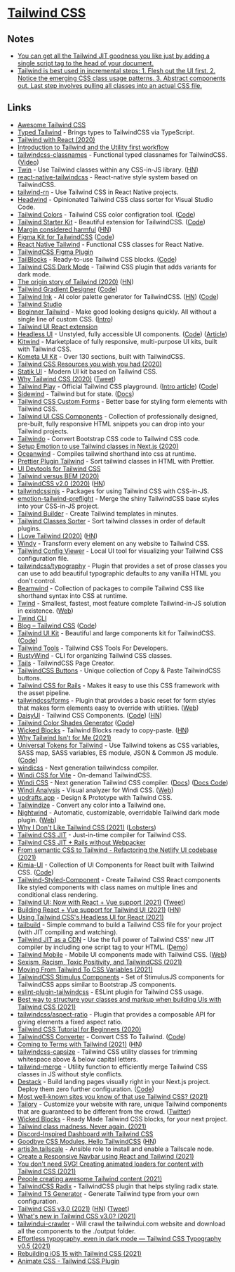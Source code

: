 # [Tailwind CSS](https://tailwindcss.com/)

## Notes

- [You can get all the Tailwind JIT goodness you like just by adding a single script tag to the head of your document.](https://twitter.com/lukejacksonn/status/1393563736942825481)
- [Tailwind is best used in incremental steps: 1. Flesh out the UI first. 2. Notice the emerging CSS class usage patterns. 3. Abstract components out. Last step involves pulling all classes into an actual CSS file.](https://twitter.com/mareksuscak/status/1437579098591739904)

## Links

- [Awesome Tailwind CSS](https://github.com/aniftyco/awesome-tailwindcss)
- [Typed Tailwind](https://github.com/dvkndn/typed.tw) - Brings types to TailwindCSS via TypeScript.
- [Tailwind with React (2020)](http://ryanlanciaux.com/blog/2020/01/02/tailwind-with-react/)
- [Introduction to Tailwind and the Utility first workflow](https://egghead.io/playlists/introduction-to-tailwind-and-the-utility-first-workflow-0b697b10)
- [tailwindcss-classnames](https://github.com/christianalfoni/tailwindcss-classnames) - Functional typed classnames for TailwindCSS. ([Video](https://www.youtube.com/watch?v=U972QdOrc9c))
- [Twin](https://github.com/ben-rogerson/twin.macro) - Use Tailwind classes within any CSS-in-JS library. ([HN](https://news.ycombinator.com/item?id=25286564))
- [react-native-tailwindcss](https://github.com/TVke/react-native-tailwindcss) - React-native style system based on TailwindCSS.
- [tailwind-rn](https://github.com/vadimdemedes/tailwind-rn) - Use Tailwind CSS in React Native projects.
- [Headwind](https://github.com/heybourn/headwind) - Opinionated Tailwind CSS class sorter for Visual Studio Code.
- [Tailwind Colors](https://tailwind-colors.meidev.co) - Tailwind CSS color configration tool. ([Code](https://github.com/ameistad/tailwind-colors))
- [Tailwind Starter Kit](https://www.creative-tim.com/learning-lab/tailwind-starter-kit#/presentation) - Beautiful extension for TailwindCSS. ([Code](https://github.com/creativetimofficial/tailwind-starter-kit))
- [Margin considered harmful](https://mxstbr.com/thoughts/margin) ([HN](https://news.ycombinator.com/item?id=22676442))
- [Figma Kit for TailwindCSS](https://www.figma.com/community/file/768809027799962739) ([Code](https://github.com/impulse/tailwindcss-figma-kit))
- [React Native Tailwind](https://github.com/MythicalFish/react-native-tailwind) - Functional CSS classes for React Native.
- [TailwindCSS Figma Plugin](https://github.com/impulse/tailwindcss-figma-plugin)
- [TailBlocks](https://mertjf.github.io/tailblocks/) - Ready-to-use Tailwind CSS blocks. ([Code](https://github.com/mertJF/tailblocks))
- [Tailwind CSS Dark Mode](https://github.com/ChanceArthur/tailwindcss-dark-mode) - Tailwind CSS plugin that adds variants for dark mode.
- [The origin story of Tailwind (2020)](https://twitter.com/adamwathan/status/1289645193038192641) ([HN](https://news.ycombinator.com/item?id=24031290))
- [Tailwind Gradient Designer](https://tailwind-gradient-designer.csspost.com/) ([Code](https://github.com/jenstornell/tailwind-gradient-designer))
- [Tailwind Ink](https://tailwind.ink/) - AI color palette generator for TailwindCSS. ([HN](https://news.ycombinator.com/item?id=24397183)) ([Code](https://github.com/dmarman/dmarman.github.io))
- [Tailwind Studio](https://tailwind-studio.com/)
- [Beginner Tailwind](https://beginnertailwind.com/) - Make good looking designs quickly. All without a single line of custom CSS. ([Intro](https://learn.better.dev/courses/beginner-tailwind/384541-getting-started/1263040-intro))
- [Tailwind UI React extension](https://chrome.google.com/webstore/detail/tailwind-ui-react/binfindfddkgfibeajgkmjioklcgigjn/related)
- [Headless UI](https://headlessui.dev/) - Unstyled, fully accessible UI components. ([Code](https://github.com/tailwindlabs/headlessui)) ([Article](https://blog.tailwindcss.com/headless-ui-unstyled-accessible-ui-components))
- [Kitwind](https://kitwind.io/) - Marketplace of fully responsive, multi-purpose UI kits, built with Tailwind CSS.
- [Kometa UI Kit](https://kitwind.io/products/kometa) - Over 130 sections, built with TailwindCSS.
- [Tailwind CSS Resources you wish you had (2020)](https://dev.to/tracycss/tailwind-css-resources-you-wish-you-had-3i18)
- [Statik UI](https://statik.ly/) - Modern UI kit based on Tailwind CSS.
- [Why Tailwind CSS (2020)](https://dev.to/swyx/why-tailwind-css-2o8f) ([Tweet](https://twitter.com/swyx/status/1312603851581652994))
- [Tailwind Play](https://play.tailwindcss.com/) - Official Tailwind CSS playground. ([Intro article](https://blog.tailwindcss.com/introducing-tailwind-play)) ([Code](https://github.com/tailwindlabs/play.tailwindcss.com))
- [Sidewind](https://github.com/survivejs/sidewind) - Tailwind but for state. ([Docs](https://sidewindjs.com/))
- [Tailwind CSS Custom Forms](https://github.com/tailwindlabs/tailwindcss-custom-forms) - Better base for styling form elements with Tailwind CSS.
- [Tailwind UI CSS Components](https://tailwindui.com/components) - Collection of professionally designed, pre-built, fully responsive HTML snippets you can drop into your Tailwind projects.
- [Tailwindo](https://github.com/awssat/tailwindo) - Convert Bootstrap CSS code to Tailwind CSS code.
- [Setup Emotion to use Tailwind classes in Next.js (2020)](https://codedaily.io/tutorials/187/Setup-Emotion-to-use-Tailwind-classes-in-Nextjs)
- [Oceanwind](https://github.com/lukejacksonn/oceanwind) - Compiles tailwind shorthand into css at runtime.
- [Prettier Plugin Tailwind](https://github.com/Acidic9/prettier-plugin-tailwind) - Sort tailwind classes in HTML with Prettier.
- [UI Devtools for Tailwind CSS](https://ui-devtools.com/)
- [Tailwind versus BEM (2020)](https://thoughtbot.com/blog/tailwind-versus-bem)
- [TailwindCSS v2.0 (2020)](https://blog.tailwindcss.com/tailwindcss-v2) ([HN](https://news.ycombinator.com/item?id=25140604))
- [tailwindcssinjs](https://github.com/Arthie/tailwindcssinjs) - Packages for using Tailwind CSS with CSS-in-JS.
- [emotion-tailwind-preflight](https://github.com/flogy/emotion-tailwind-preflight) - Merge the shiny TailwindCSS base styles into your CSS-in-JS project.
- [Tailwind Builder](https://tailwind.build/) - Create Tailwind templates in minutes.
- [Tailwind Classes Sorter](https://github.com/Acidic9/tailwind-classes-sorter) - Sort tailwind classes in order of default plugins.
- [I Love Tailwind (2020)](https://mxstbr.com/thoughts/tailwind/) ([HN](https://news.ycombinator.com/item?id=25332101))
- [Windy](https://usewindy.com/) - Transform every element on any website to Tailwind CSS.
- [Tailwind Config Viewer](https://github.com/rogden/tailwind-config-viewer) - Local UI tool for visualizing your Tailwind CSS configuration file.
- [tailwindcss/typography](https://github.com/tailwindlabs/tailwindcss-typography) - Plugin that provides a set of prose classes you can use to add beautiful typographic defaults to any vanilla HTML you don't control.
- [Beamwind](https://github.com/kenoxa/beamwind) - Collection of packages to compile Tailwind CSS like shorthand syntax into CSS at runtime.
- [Twind](https://github.com/tw-in-js/twind) - Smallest, fastest, most feature complete Tailwind-in-JS solution in existence. ([Web](https://twind.dev/))
- [Twind CLI](https://github.com/tw-in-js/twind-cli)
- [Blog – Tailwind CSS](https://blog.tailwindcss.com/) ([Code](https://github.com/tailwindlabs/blog.tailwindcss.com))
- [Tailwind UI Kit](https://www.tailwind-kit.com/) - Beautiful and large components kit for TailwindCSS. ([Code](https://github.com/Charlie85270/tail-kit))
- [Tailwind Tools](https://www.tailwind-tools.com/) - Tailwind CSS Tools For Developers.
- [RustyWind](https://github.com/avencera/rustywind) - CLI for organizing Tailwind CSS classes.
- [Tails](https://devdojo.com/tails) - TailwindCSS Page Creator.
- [TailwindCSS Buttons](https://devdojo.com/tailwindcss/buttons) - Unique collection of Copy & Paste TailwindCSS buttons.
- [Tailwind CSS for Rails](https://github.com/rails/tailwindcss-rails) - Makes it easy to use this CSS framework with the asset pipeline.
- [tailwindcss/forms](https://github.com/tailwindlabs/tailwindcss-forms) - Plugin that provides a basic reset for form styles that makes form elements easy to override with utilities. ([Web](https://tailwindcss-forms.vercel.app/))
- [DaisyUI](https://daisyui.com/) - Tailwind CSS Components. ([Code](https://github.com/saadeghi/daisyui)) ([HN](https://news.ycombinator.com/item?id=28004515))
- [Tailwind Color Shades Generator](https://javisperez.github.io/tailwindcolorshades/) ([Code](https://github.com/javisperez/tailwindcolorshades))
- [Wicked Blocks](https://blocks.wickedtemplates.com/) - Tailwind Blocks ready to copy-paste. ([HN](https://news.ycombinator.com/item?id=25866949))
- [Why Tailwind Isn't for Me (2021)](https://dev.to/jaredcwhite/why-tailwind-isn-t-for-me-5c90)
- [Universal Tokens for Tailwind](https://tw-tokens.netlify.app/) - Use Tailwind tokens as CSS variables, SASS map, SASS variables, ES module, JSON & Common JS module. ([Code](https://github.com/itaditya/tw-universal-tokens))
- [windicss](https://github.com/voorjaar/windicss) - Next generation tailwindcss compiler.
- [Windi CSS for Vite](https://github.com/windicss/vite-plugin-windicss) - On-demand TailwindCSS.
- [Windi CSS](https://github.com/windicss/windicss) - Next generation Tailwind CSS compiler. ([Docs](https://windicss.netlify.app/)) ([Docs Code](https://github.com/windicss/docs))
- [Windi Analysis](https://github.com/windicss/windicss-analysis) - Visual analyzer for Windi CSS. ([Web](https://analysis-demo.windicss.org/#/))
- [updrafts.app](https://updrafts.app/) - Design & Prototype with Tailwind CSS.
- [Tailwindize](https://quoorex.com/tailwindize/) - Convert any color into a Tailwind one.
- [Nightwind](https://github.com/jjranalli/nightwind) - Automatic, customizable, overridable Tailwind dark mode plugin. ([Web](https://nightwindcss.com/))
- [Why I Don't Like Tailwind CSS (2021)](https://www.aleksandrhovhannisyan.com/blog/why-i-dont-like-tailwind-css/) ([Lobsters](https://lobste.rs/s/15ti7c/why_i_don_t_like_tailwind_css))
- [Tailwind CSS JIT](https://github.com/tailwindlabs/tailwindcss-jit) - Just-in-time compiler for Tailwind CSS.
- [Tailwind CSS JIT + Rails without Webpacker](https://github.com/domchristie/tailwindcss-jit-rails)
- [From semantic CSS to Tailwind - Refactoring the Netlify UI codebase (2021)](https://www.netlify.com/blog/2021/03/23/from-semantic-css-to-tailwind-refactoring-the-netlify-ui-codebase/)
- [Kimia-UI](https://kimia-ui.vercel.app/) - Collection of UI Components for React built with Tailwind CSS. ([Code](https://github.com/enochndika/kimia-UI))
- [Tailwind-Styled-Component](https://github.com/MathiasGilson/Tailwind-Styled-Component) - Create Tailwind CSS React components like styled components with class names on multiple lines and conditional class rendering.
- [Tailwind UI: Now with React + Vue support (2021)](https://blog.tailwindcss.com/tailwind-ui-now-with-react-and-vue-support) ([Tweet](https://twitter.com/adamwathan/status/1382391188993478656))
- [Building React + Vue support for Tailwind UI (2021)](https://blog.tailwindcss.com/building-react-and-vue-support-for-tailwind-ui) ([HN](https://news.ycombinator.com/item?id=26784484))
- [Using Tailwind CSS's Headless UI for React (2021)](https://www.youtube.com/watch?v=CkIixGA1LqI)
- [tailbuild](https://github.com/calebporzio/tailbuild) - Simple command to build a Tailwind CSS file for your project (with JIT compiling and watching).
- [Tailwind JIT as a CDN](https://github.com/beyondcode/tailwind-jit-api) - Use the full power of Tailwind CSS' new JIT compiler by including one script tag to your HTML. ([Demo](https://twitter.com/marcelpociot/status/1387513006351953920))
- [Tailwind Mobile](https://github.com/tailwind-mobile/tailwind-mobile) - Mobile UI components made with Tailwind CSS. ([Web](https://tailwind-mobile.com/))
- [Sexism, Racism, Toxic Positivity, and TailwindCSS (2021)](https://dev.to/cher/sexism-racism-toxic-positivity-and-tailwindcss-cil)
- [Moving From Tailwind To CSS Variables (2021)](https://mikerogers.io/2021/05/12/moving-from-tailwind-to-css-variables)
- [TailwindCSS Stimulus Components](https://github.com/excid3/tailwindcss-stimulus-components) - Set of StimulusJS components for TailwindCSS apps similar to Bootstrap JS components.
- [eslint-plugin-tailwindcss](https://github.com/francoismassart/eslint-plugin-tailwindcss) - ESLint plugin for Tailwind CSS usage.
- [Best way to structure your classes and markup when building UIs with Tailwind CSS (2021)](https://twitter.com/adamwathan/status/1399473267606528005)
- [tailwindcss/aspect-ratio](https://github.com/tailwindlabs/tailwindcss-aspect-ratio) - Plugin that provides a composable API for giving elements a fixed aspect ratio.
- [Tailwind CSS Tutorial for Beginners (2020)](https://www.youtube.com/watch?v=4wGmylafgM4)
- [TailwindCSS Converter](https://tailwind-converter.netlify.app/) - Convert CSS To Tailwind. ([Code](https://github.com/stevezease/tailwind-converter))
- [Coming to Terms with Tailwind (2021)](https://johanronsse.be/2021/07/07/coming-to-terms-with-tailwind/) ([HN](https://news.ycombinator.com/item?id=27762072))
- [tailwindcss-capsize](https://github.com/stormwarning/tailwindcss-capsize) - Tailwind CSS utility classes for trimming whitespace above & below capital letters.
- [tailwind-merge](https://github.com/dcastil/tailwind-merge) - Utility function to efficiently merge Tailwind CSS classes in JS without style conflicts.
- [Destack](https://destack-page.vercel.app/) - Build landing pages visually right in your Next.js project. Deploy them zero further configuration. ([Code](https://github.com/LiveDuo/destack))
- [Most well-known sites you know of that use Tailwind CSS? (2021)](https://twitter.com/adamwathan/status/1441541303372693504)
- [Tailory](https://rareblocks.xyz/) - Customize your website with rare, unique Tailwind components that are guaranteed to be different from the crowd. ([Twitter](https://twitter.com/_rareblocks))
- [Wicked Blocks](https://wickedblocks.dev/) - Ready Made Tailwind CSS blocks, for your next project.
- [Tailwind class madness. Never again. (2021)](https://itnext.io/tailwind-class-madness-never-again-75ec6ebfd3a0)
- [Discord-Inspired Dashboard with Tailwind CSS](https://github.com/fireship-io/tailwind-dashboard)
- [Goodbye CSS Modules, Hello TailwindCSS](https://www.polytomic.com/blog-posts/goodbye-css-modules-hello-tailwindcss) ([HN](https://news.ycombinator.com/item?id=29109881))
- [artis3n.tailscale](https://github.com/artis3n/ansible-role-tailscale) - Ansible role to install and enable a Tailscale node.
- [Create a Responsive Navbar using React and Tailwind (2021)](https://dev.to/franciscomendes10866/create-a-responsive-navbar-using-react-and-tailwind-3768)
- [You don't need SVG! Creating animated loaders for content with Tailwind CSS (2021)](https://dev.to/koddr/you-dont-need-svg-creating-animated-loaders-for-content-with-tailwind-css-2cf0)
- [People creating awesome Tailwind content (2021)](https://twitter.com/adamwathan/status/1460411877893287938)
- [TailwindCSS Radix](https://github.com/ecklf/tailwindcss-radix) - TailwindCSS plugin that helps styling radix state.
- [Tailwind TS Generator](https://github.com/mathieutu/tailwind-ts) - Generate Tailwind type from your own configuration.
- [Tailwind CSS v3.0 (2021)](https://tailwindcss.com/blog/tailwindcss-v3) ([HN](https://news.ycombinator.com/item?id=29501110)) ([Tweet](https://twitter.com/tailwindcss/status/1469011535569821702))
- [What's new in Tailwind CSS v3.0? (2021)](https://www.youtube.com/watch?v=mSC6GwizOag)
- [tailwindui-crawler](https://github.com/kiliman/tailwindui-crawler) - Will crawl the tailwindui.com website and download all the components to the ./output folder.
- [Effortless typography, even in dark mode — Tailwind CSS Typography v0.5 (2021)](https://www.youtube.com/watch?v=GEYkwfYytAM)
- [Rebuilding iOS 15 with Tailwind CSS (2021)](https://www.youtube.com/watch?v=eSzNNYk7nVU)
- [Animate CSS - Tailwind CSS Plugin](https://github.com/bentzibentz/tailwindcss-animate.css)
